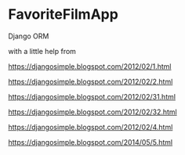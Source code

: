 # FavoriteFilmApp
Django ORM

with a little help from

https://djangosimple.blogspot.com/2012/02/1.html

https://djangosimple.blogspot.com/2012/02/2.html

https://djangosimple.blogspot.com/2012/02/31.html

https://djangosimple.blogspot.com/2012/02/32.html

https://djangosimple.blogspot.com/2012/02/4.html

https://djangosimple.blogspot.com/2014/05/5.html
